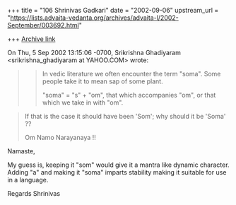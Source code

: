 +++
title = "106 Shrinivas Gadkari"
date = "2002-09-06"
upstream_url = "https://lists.advaita-vedanta.org/archives/advaita-l/2002-September/003692.html"

+++
[Archive link](https://lists.advaita-vedanta.org/archives/advaita-l/2002-September/003692.html)

On Thu, 5 Sep 2002 13:15:06 -0700, Srikrishna Ghadiyaram
<srikrishna_ghadiyaram at YAHOO.COM> wrote:

>> In vedic literature we often encounter the term
>> "soma".
>> Some people take it to mean sap of some plant.
>>
>> "soma" = "s" + "om", that which accompanies "om", or
>> that which we take in with "om".

>If that is the case it should have been 'Som'; why
>should it be 'Soma' ??
>
>Om Namo Narayanaya !!
>

Namaste,

My guess is, keeping it "som" would give it a mantra like
dynamic character. Adding "a" and making it "soma" imparts
stability making it suitable for use in a language.

Regards
Shrinivas

